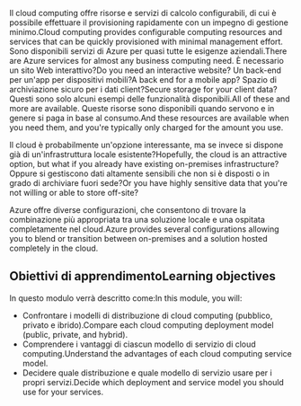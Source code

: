 <span data-ttu-id="64252-101">Il cloud computing offre risorse e servizi di calcolo configurabili, di cui è possibile effettuare il provisioning rapidamente con un impegno di gestione minimo.</span><span class="sxs-lookup"><span data-stu-id="64252-101">Cloud computing provides configurable computing resources and services that can be quickly provisioned with minimal management effort.</span></span> <span data-ttu-id="64252-102">Sono disponibili servizi di Azure per quasi tutte le esigenze aziendali.</span><span class="sxs-lookup"><span data-stu-id="64252-102">There are Azure services for almost any business computing need.</span></span> <span data-ttu-id="64252-103">È necessario un sito Web interattivo?</span><span class="sxs-lookup"><span data-stu-id="64252-103">Do you need an interactive website?</span></span> <span data-ttu-id="64252-104">Un back-end per un'app per dispositivi mobili?</span><span class="sxs-lookup"><span data-stu-id="64252-104">A back end for a mobile app?</span></span> <span data-ttu-id="64252-105">Spazio di archiviazione sicuro per i dati client?</span><span class="sxs-lookup"><span data-stu-id="64252-105">Secure storage for your client data?</span></span> <span data-ttu-id="64252-106">Questi sono solo alcuni esempi delle funzionalità disponibili.</span><span class="sxs-lookup"><span data-stu-id="64252-106">All of these and more are available.</span></span> <span data-ttu-id="64252-107">Queste risorse sono disponibili quando servono e in genere si paga in base al consumo.</span><span class="sxs-lookup"><span data-stu-id="64252-107">And these resources are available when you need them, and you're typically only charged for the amount you use.</span></span>

<span data-ttu-id="64252-108">Il cloud è probabilmente un'opzione interessante, ma se invece si dispone già di un'infrastruttura locale esistente?</span><span class="sxs-lookup"><span data-stu-id="64252-108">Hopefully, the cloud is an attractive option, but what if you already have existing on-premises infrastructure?</span></span> <span data-ttu-id="64252-109">Oppure si gestiscono dati altamente sensibili che non si è disposti o in grado di archiviare fuori sede?</span><span class="sxs-lookup"><span data-stu-id="64252-109">Or you have highly sensitive data that you're not willing or able to store off-site?</span></span>

<span data-ttu-id="64252-110">Azure offre diverse configurazioni, che consentono di trovare la combinazione più appropriata tra una soluzione locale e una ospitata completamente nel cloud.</span><span class="sxs-lookup"><span data-stu-id="64252-110">Azure provides several configurations allowing you to blend or transition between on-premises and a solution hosted completely in the cloud.</span></span>

## <a name="learning-objectives"></a><span data-ttu-id="64252-111">Obiettivi di apprendimento</span><span class="sxs-lookup"><span data-stu-id="64252-111">Learning objectives</span></span>

<span data-ttu-id="64252-112">In questo modulo verrà descritto come:</span><span class="sxs-lookup"><span data-stu-id="64252-112">In this module, you will:</span></span>

- <span data-ttu-id="64252-113">Confrontare i modelli di distribuzione di cloud computing (pubblico, privato e ibrido).</span><span class="sxs-lookup"><span data-stu-id="64252-113">Compare each cloud computing deployment model (public, private, and hybrid).</span></span>
- <span data-ttu-id="64252-114">Comprendere i vantaggi di ciascun modello di servizio di cloud computing.</span><span class="sxs-lookup"><span data-stu-id="64252-114">Understand the advantages of each cloud computing service model.</span></span>
- <span data-ttu-id="64252-115">Decidere quale distribuzione e quale modello di servizio usare per i propri servizi.</span><span class="sxs-lookup"><span data-stu-id="64252-115">Decide which deployment and service model you should use for your services.</span></span>
